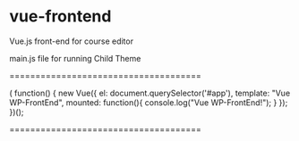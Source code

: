 # vue-frontend

Vue.js front-end for course editor


main.js file for running Child Theme

=====================================

( function() {
 new Vue({
  el: document.querySelector('#app'),
  template: "Vue WP-FrontEnd",
  mounted: function(){
   console.log("Vue WP-FrontEnd!");
 }
});
})();

=====================================

